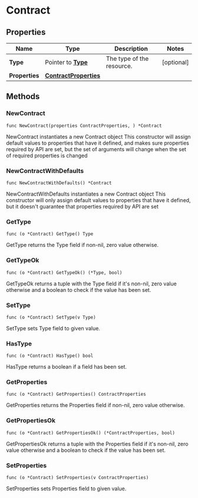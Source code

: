 # Contract

## Properties

|Name | Type | Description | Notes|
|------------ | ------------- | ------------- | -------------|
|**Type** | Pointer to [**Type**](Type.md) | The type of the resource. | [optional] |
|**Properties** | [**ContractProperties**](ContractProperties.md) |  | |

## Methods

### NewContract

`func NewContract(properties ContractProperties, ) *Contract`

NewContract instantiates a new Contract object
This constructor will assign default values to properties that have it defined,
and makes sure properties required by API are set, but the set of arguments
will change when the set of required properties is changed

### NewContractWithDefaults

`func NewContractWithDefaults() *Contract`

NewContractWithDefaults instantiates a new Contract object
This constructor will only assign default values to properties that have it defined,
but it doesn't guarantee that properties required by API are set

### GetType

`func (o *Contract) GetType() Type`

GetType returns the Type field if non-nil, zero value otherwise.

### GetTypeOk

`func (o *Contract) GetTypeOk() (*Type, bool)`

GetTypeOk returns a tuple with the Type field if it's non-nil, zero value otherwise
and a boolean to check if the value has been set.

### SetType

`func (o *Contract) SetType(v Type)`

SetType sets Type field to given value.

### HasType

`func (o *Contract) HasType() bool`

HasType returns a boolean if a field has been set.

### GetProperties

`func (o *Contract) GetProperties() ContractProperties`

GetProperties returns the Properties field if non-nil, zero value otherwise.

### GetPropertiesOk

`func (o *Contract) GetPropertiesOk() (*ContractProperties, bool)`

GetPropertiesOk returns a tuple with the Properties field if it's non-nil, zero value otherwise
and a boolean to check if the value has been set.

### SetProperties

`func (o *Contract) SetProperties(v ContractProperties)`

SetProperties sets Properties field to given value.




